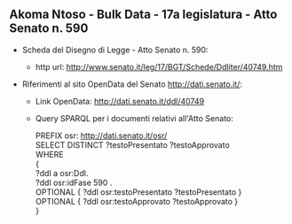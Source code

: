 ## Akoma Ntoso - Bulk Data - 17a legislatura - Atto Senato n. 590 ##

* Scheda del Disegno di Legge - Atto Senato n. 590:
	* http url: http://www.senato.it/leg/17/BGT/Schede/Ddliter/40749.htm

* Riferimenti al sito OpenData del Senato http://dati.senato.it/:
	* Link OpenData: http://dati.senato.it/ddl/40749
	* Query SPARQL per i documenti relativi all'Atto Senato:

        PREFIX osr: <http://dati.senato.it/osr/>  
		SELECT DISTINCT ?testoPresentato ?testoApprovato  
		WHERE  
		{  
		    ?ddl a osr:Ddl.  
		    ?ddl osr:idFase 590 .  
		    OPTIONAL { ?ddl osr:testoPresentato ?testoPresentato }  
		    OPTIONAL { ?ddl osr:testoApprovato ?testoApprovato }  
		}
		